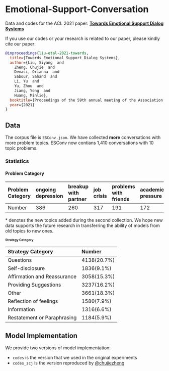 # Emotional-Support-Conversation
Data and codes for the ACL 2021 paper: [**Towards Emotional Support Dialog Systems**](https://arxiv.org/abs/2106.01144)

If you use our codes or your research is related to our paper, please kindly cite our paper:

```bib
@inproceedings{liu-etal-2021-towards,
  title={Towards Emotional Support Dialog Systems},
  author={Liu, Siyang  and 
    Zheng, Chujie  and 
    Demasi, Orianna  and 
    Sabour, Sahand  and 
    Li, Yu  and 
    Yu, Zhou  and 
    Jiang, Yong  and 
    Huang, Minlie},
  booktitle={Proceedings of the 59th annual meeting of the Association for Computational Linguistics},
  year={2021}
}
```

## Data

The corpus file is `ESConv.json`. We have collected **more** conversations with more problem topics. ESConv now contians 1,410 conversations with 10 topic problems.

### Statistics
#### Problem Category

| Problem Category | ongoing depression | breakup with partner | job crisis | problems with friends | academic pressure | procras-<br>tination* | alcohol abuse* | issues with parent* | sleep problems* |  appearance anxiety* | school bullying* | issues with children* |
| :-------- | :---------- | :---------- |  :---------- |  :---------- |  :---------- |  :---------- |  :---------- |  :---------- |  :---------- |  :---------- | :---------- | :---------- | 
| Number| 386 |260 | 317 | 191 | 172 |  13 | 12 | 18 | 28 | 12 | 2 | 10 |


\* denotes the new topics added during the second collection. We hope new data supports the future research in transferring the ability of models from old topics to new ones. 

<font size=1>
  
#### Strategy Category 
| Strategy Category| Number   |
| :--------------  | :------- |
| Questions | 4138(20.7%)|
| Self-disclosure | 1836(9.1%) |
| Affirmation and Reassurance | 3058(15.3%) |
| Providing Suggestions | 3237(16.2%) |
| Other | 3661(18.3%) |
| Reflection of feelings | 1580(7.9%) | 
| Information | 1316(6.6%) | 
| Restatement or Paraphrasing | 1184(5.9%) |
  
</font>


## Model Implementation

We provide two versions of model implementation:

- `codes` is the version that we used in the original experiments
- `codes_zcj` is the version reproduced by  [@chujiezheng](https://github.com/chujiezheng)



